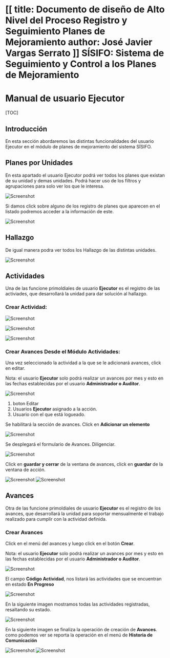 [[
title: Documento de diseño de Alto Nivel del Proceso Registro y Seguimiento Planes de Mejoramiento
author: José Javier Vargas Serrato
]]
SÍSIFO: Sistema de Seguimiento y Control a los Planes de Mejoramiento
===================================================================

Manual de usuario Ejecutor
============================

[TOC]

Introducción
--------------------------------
En esta sección abordaremos las distintas funcionalidades del usuario Ejecutor en el módulo de planes de mejoramiento del sistema SÍSIFO.

## Planes por Unidades
En esta apartado el usuario Ejecutor podrá ver todos los planes que existan de su unidad y demas unidades. Podrá hacer uso de los filtros y agrupaciones para solo ver los que le interesa.

![Screenshot](../img/Selection_013_actual.png)

Si damos click sobre alguno de los registro de planes que aparecen en el listado podremos acceder a la información de este.

![Screenshot](../img/Selection_014_actual.png)

## Hallazgo

De igual manera podra ver todos los Hallazgo de las distintas unidades.

![Screenshot](../img/Selection_015_actual.png)

## Actividades

Una de las funcione primoldiales de usuario **Ejecutor** es el registro de las activiades, que desarrollará la unidad para dar solución al hallazgo.

### Crear Actividad:

![Screenshot](../img/crear_actividad_ejecutor_.png)

![Screenshot](../img/crear_actividad_ejecutor_2.png)

![Screenshot](../img/crear_actividad_ejecutor_3.png)


### Crear Avances Desde el Módulo Actividades:

Una vez seleccionado la actividad a la que se le adicionará avances, click en editar.

Nota: el usuario **Ejecutor** solo podrá realizar un avances por mes y esto en las fechas establecidas por el usuario **Administrador o Auditor**.

![Screenshot](../img/Selection_016_actual.png)

1. boton Editar
2. Usuarios **Ejecutor** asignado a la acción.
3. Usuario con el que está logueado.

Se habilitará la sección de avances. Click en **Adicionar un elemento**

![Screenshot](../img/Selection_017_actual.png)

Se desplegará el formulario de Avances. Diligenciar.

![Screenshot](../img/Selection_018_actual.png)

Click en **guardar y cerrar** de la ventana de avances, click en **guardar** de la ventana de acción.

![Screenshot](../img/Selection_019_actual.png)
![Screenshot](../img/Selection_019_actual1.png)

## Avances
Otra de las funcione primoldiales de usuario **Ejecutor** es el registro de los avances, que desarrollará la unidad para soportar mensualmente el trabajo realizado para cumplir con la actividad definida.


### Crear Avances
Click en el menú del avances y luego click en el botón **Crear**.

Nota: el usuario **Ejecutor** solo podrá realizar un avances por mes y esto en las fechas establecidas por el usuario **Administrador o Auditor**.

![Screenshot](../img/Selection_020_actual.png)

El campo **Código Actividad**, nos listará las actividades que se encuentran en estado **En Progreso**

![Screenshot](../img/Selection_021_actual.png)

En la siguiente imagen mostramos todas las actividades registradas, resaltando su estado.

![Screenshot](../img/Selection_022_actual.png)

En la siguiente imagen se finaliza la operación de creación de **Avances**. como podemos ver se reporta la operación en el menú de **Historia de Comunicación**

![Screenshot](../img/Selection_039_actual.png)
![Screenshot](../img/Selection_040_actual.png)

